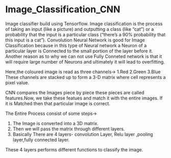 # Image_Classification_CNN

Image classifier build using Tensorflow.
Image classification is the process of taking an input (like a picture) and outputting a class (like “cat”) or a probability that the input is a particular class (“there’s a 90% probability that this input is a cat”).
Convolution Neural Network is good for Image Classification because in this type of Neural network a Neuron of a particular layer is Connected to the small portion of the layer before it.
Another reason as to why we can not use Fully Conneted network is that it will require large number of Neurons and ultimately it will lead to overfitting.

Here,the coloured image is read as three channels->
1.Red 2.Green 3.Blue
These channels are stacked up to form a 3-D matrix where cell represents a pixel value.

CNN compares the Images piece by piece these pieces are called features.Now, we take these featues and match it with the entire images.
If it is Matched then that particular image is correct.


The Entire Process consist of some steps->
1. The Image is converted into a 3D matrix.
2. Then we will pass the matrix through different layers.
3. Basically There are 4 layers- convolution Layer, Relu layer ,pooling layer,fully connected layer.

These 4 layers performs different functions to classify the image.
